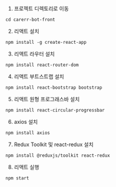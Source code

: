 1. 프로젝트 디렉토리로 이동

```shell
cd carerr-bot-front
```

2. 리액트 설치

```shell
npm install -g create-react-app
```

3. 리액트 라우터 설치

```shell
npm install react-router-dom
```

4. 리액트 부트스트랩 설치

```shell
npm install react-bootstrap bootstrap
```

5. 리액트 원형 프로그래스바 설치

```shell
npm install react-circular-progressbar
```

6. axios 설치

```shell
npm install axios
```

7. Redux Toolkit 및 react-redux 설치

```shell
npm install @reduxjs/toolkit react-redux
```

8. 리액트 실행

```shell
npm start
```
